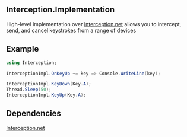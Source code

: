 Interception.Implementation
---------------------------
High-level implementation over [Interception.net](https://github.com/Yoticc/Interception.net) allows you to intercept, send, and cancel keystrokes from a range of devices

Example
---------------------------
```csharp
using Interception;

InterceptionImpl.OnKeyUp += key => Console.WriteLine(key);

InterceptionImpl.KeyDown(Key.A);
Thread.Sleep(50);
InterceptionImpl.KeyUp(Key.A);
```

Dependencies
------------
[Interception.net](https://github.com/Yoticc/Interception.net)
